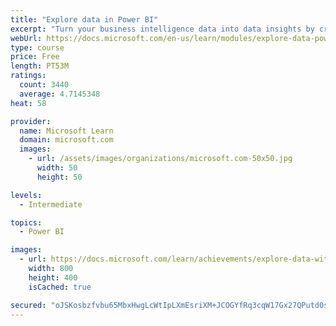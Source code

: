```yaml
---
title: "Explore data in Power BI"
excerpt: "Turn your business intelligence data into data insights by creating and configuring Power BI dashboards."
webUrl: https://docs.microsoft.com/en-us/learn/modules/explore-data-power-bi/
type: course
price: Free
length: PT53M
ratings:
  count: 3440
  average: 4.7145348
heat: 58

provider:
  name: Microsoft Learn
  domain: microsoft.com
  images:
    - url: /assets/images/organizations/microsoft.com-50x50.jpg
      width: 50
      height: 50

levels:
  - Intermediate

topics:
  - Power BI

images:
  - url: https://docs.microsoft.com/learn/achievements/explore-data-with-power-bi-desktop-social.png
    width: 800
    height: 400
    isCached: true

secured: "oJSKosbzfvbu65MbxHwgLcWtIpLXmEsriXM+JCOGYfRq3cqW17Gx27QPutd0sE1exEn+nhy0gsjm8MFHJnp/ICQzd23Jg0VlLKlDXfKk15jFrc0JU58bbryRywWjugmqbMhMtBdTdD+LKOtVxHJktDNHfBQDNAZFjomXQvKrMDIgXdY/FKUNEXhxgCqNHlKuPI2i4VC8b1MzdxHVZeYN50p0Y3XU2pkMDbPgUEMsoxVVfqyNDJB4ABVDywF5wkb5icGYH9RNbkBwEVDkhQdd+dYPFEjW6Li9nsPHPZkR8CKw4M5cE7N/NxyA/OvLkO+mJ6+bgA0px+bfUBaZzjdDAdm5FZ8KgAVaVpfQqn2Pqc+4ZiN8qeSoNBAPrYSXittUwnH1FPqPn92j1MZCoqH59zpWToCEyJiwra1yjqknTfE=;XVh+qcsE+z3w5meGj5QM8A=="
---
```


